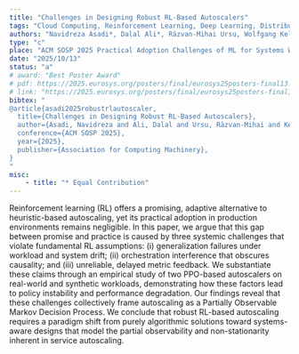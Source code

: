 ```yaml
---
title: "Challenges in Designing Robust RL-Based Autoscalers"
tags: "Cloud Computing, Reinforcement Learning, Deep Learning, Distributed Systems, Adversarial Benchmarking, Containers, Orchestration, Scalability,  Anti-Patterns, Microservices, Autoscaling, ML Applications, Performance Evaluation, Resource Allocation, Partial Observability, Non-Stationary Environments"
authors: "Navidreza Asadi*, Dalal Ali*, Răzvan-Mihai Ursu, Wolfgang Kellerer"
type: "c"
place: "ACM SOSP 2025 Practical Adoption Challenges of ML for Systems Workshop (SOSP-PACMI '25)"
date: "2025/10/13"
status: "a"
# award: "Best Poster Award"
# pdf: https://2025.eurosys.org/posters/final/eurosys25posters-final13.pdf
# link: "https://2025.eurosys.org/posters/final/eurosys25posters-final13.pdf"
bibtex: "
@article{asadi2025robustrlautoscaler,   
  title={Challenges in Designing Robust RL-Based Autoscalers},
  author={Asadi, Navidreza and Ali, Dalal and Ursu, Răzvan-Mihai and Kellerer, Wolfgang},
  conference={ACM SOSP 2025},
  year={2025},
  publisher={Association for Computing Machinery},
}
"
misc:
    - title: "* Equal Contribution"
---
```

Reinforcement learning (RL) offers a promising, adaptive alternative to heuristic-based autoscaling, yet its practical adoption in production environments remains negligible. In this paper, we argue that this gap between promise and practice is caused by three systemic challenges that violate fundamental RL assumptions: (i) generalization failures under workload and system drift; (ii) orchestration interference that obscures causality; and (iii) unreliable, delayed metric feedback. We substantiate these claims through an empirical study of two PPO-based autoscalers on real-world and synthetic workloads, demonstrating how these factors lead to policy instability and performance degradation. Our findings reveal that these challenges collectively frame autoscaling as a Partially Observable Markov Decision Process. We conclude that robust RL-based autoscaling requires a paradigm shift from purely algorithmic solutions toward systems-aware designs that model the partial observability and non-stationarity inherent in service autoscaling.